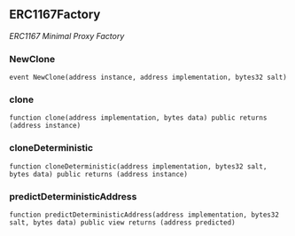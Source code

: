 

## ERC1167Factory

_ERC1167 Minimal Proxy Factory_

### NewClone

```solidity
event NewClone(address instance, address implementation, bytes32 salt)
```

### clone

```solidity
function clone(address implementation, bytes data) public returns (address instance)
```

### cloneDeterministic

```solidity
function cloneDeterministic(address implementation, bytes32 salt, bytes data) public returns (address instance)
```

### predictDeterministicAddress

```solidity
function predictDeterministicAddress(address implementation, bytes32 salt, bytes data) public view returns (address predicted)
```

